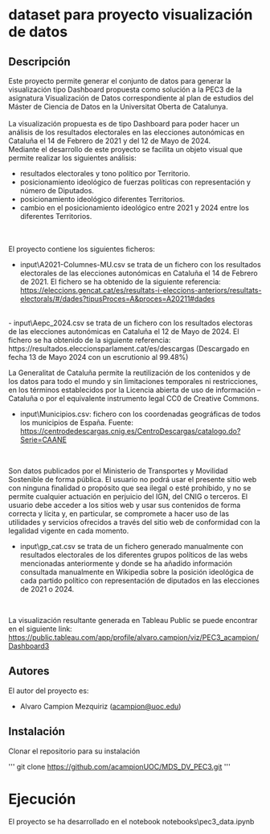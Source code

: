 # dataset para proyecto visualización de datos
## Descripción
Este proyecto permite generar el conjunto de datos para generar la visualización tipo Dashboard propuesta como solución a la PEC3 de la asignatura Visualización de Datos correspondiente al plan de estudios del Máster de Ciencia de Datos en la Universitat Oberta de Catalunya.
<br><br>
La visualización propuesta es de tipo Dashboard para poder hacer un análisis de los resultados electorales en las elecciones autonómicas en Cataluña el 14 de Febrero de 2021 y del 12 de Mayo de 2024.<br>
Mediante el desarrollo de este proyecto se facilita un objeto visual que permite realizar los siguientes análisis:
- resultados electorales y tono político por Territorio.
- posicionamiento ideológico de fuerzas políticas con representación y número de Diputados.
- posicionamiento ideológico diferentes Territorios.
- cambio en el posicionamiento ideológico entre 2021 y 2024 entre los diferentes Territorios.

<br><br>
El proyecto contiene los siguientes ficheros:
- input\A2021-Columnes-MU.csv se trata de un fichero con los resultados electorales de las elecciones autonómicas en Cataluña el 14 de Febrero de 2021. El fichero se ha obtenido de la siguiente referencia:
<br>  https://eleccions.gencat.cat/es/resultats-i-eleccions-anteriors/resultats-electorals/#/dades?tipusProces=A&proces=A20211#dades
<br> 
- input\Aepc_2024.csv se trata de un fichero con los resultados electoras de las elecciones autonómicas en Cataluña el 12 de Mayo de 2024. El fichero se ha obtenido de la siguiente referencia:
<br>  https://resultados.eleccionsparlament.cat/es/descargas (Descargado en fecha 13 de Mayo 2024 con un escrutionio al 99.48%)

La Generalitat de Cataluña permite la reutilización de los contenidos y de los datos para todo el mundo y sin limitaciones temporales ni restricciones, en los términos establecidos por la Licencia abierta de uso de información – Cataluña o por el equivalente instrumento legal CC0 de Creative Commons.
<br>
- input\Municipios.csv: fichero con los coordenadas geográficas de todos los municipios de España. Fuente:
<br> https://centrodedescargas.cnig.es/CentroDescargas/catalogo.do?Serie=CAANE
<br>

Son datos publicados por el Ministerio de Transportes y Movilidad Sostenible de forma pública. El usuario no podrá usar el presente sitio web con ninguna finalidad o propósito que sea ilegal o esté prohibido, y no se permite cualquier actuación en perjuicio del IGN, del CNIG o terceros. El usuario debe acceder a los sitios web y usar sus contenidos de forma correcta y lícita y, en particular, se compromete a hacer uso de las utilidades y servicios ofrecidos a través del sitio web de conformidad con la legalidad vigente en cada momento.
<br>
- input\gp_cat.csv se trata de un fichero generado manualmente con resultados electorales de los diferentes grupos políticos de las webs mencionadas anteriormente y donde se ha añadido información consultada manualmente en Wikipedia sobre la posición ideológica de cada partido político con representación de diputados en las elecciones de 2021 o 2024.

<br>

La visualización resultante generada en Tableau Public se puede encontrar en el siguiente link:
https://public.tableau.com/app/profile/alvaro.campion/viz/PEC3_acampion/Dashboard3

## Autores
El autor del proyecto es:
- Alvaro Campion Mezquiriz (acampion@uoc.edu)

## Instalación
Clonar el repositorio para su instalación <br>

'''
git clone https://github.com/acampionUOC/MDS_DV_PEC3.git
'''

# Ejecución
El proyecto se ha desarrollado en el notebook notebooks\pec3_data.ipynb
<br>
